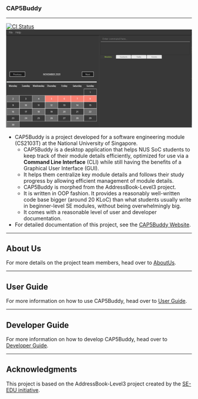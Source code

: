 ### CAP5Buddy

--------------------------------------------------------------------------------------------------------------------

[![CI Status](https://github.com/AY2021S1-CS2103T-F12-3/tp/workflows/Java%20CI/badge.svg)](https://github.com/AY2021S1-CS2103T-F12-3/tp/actions)
![Ui](docs/images/Ui.png)

- CAP5Buddy is a project developed for a software engineering module (CS2103T) at the National University of Singapore.
  - CAP5Buddy is a desktop application that helps NUS SoC students to keep track of their module details efficiently, optimized for use via a
    **Command Line Interface** (CLI) while still having the benefits of a Graphical User Interface (GUI).
  - It helps them centralize key module details and follows their study
    progress by allowing efficient management of module details.
  - CAP5Buddy is morphed from the AddressBook-Level3 project.
  - It is written in OOP fashion. It provides a reasonably well-written code base bigger (around 20 KLoC) than what
    students usually write in beginner-level SE modules, without being overwhelmingly big.
  - It comes with a reasonable level of user and developer documentation.
- For detailed documentation of this project, see the [CAP5Buddy Website](https://ay2021s1-cs2103t-f12-3.github.io/tp/).

------------------------------------------------------------------------------------------------------------------------------
## About Us
For more details on the project team members, head over to [AboutUs](https://ay2021s1-cs2103t-f12-3.github.io/tp/AboutUs.html).

-------------------------------------------------------------------------------------------------------------------------------
## User Guide
For more information on how to use CAP5Buddy, head over to [User Guide](https://ay2021s1-cs2103t-f12-3.github.io/tp/UserGuide.html).

------------------------------------------------------------------------------------------------------------------------------
## Developer Guide
For more information on how to develop CAP5Buddy, head over to [Developer Guide](https://ay2021s1-cs2103t-f12-3.github.io/tp/DeveloperGuide.html).

-------------------------------------------------------------------------------------------------------------------------------
## Acknowledgments
This project is based on the AddressBook-Level3 project created by the [SE-EDU initiative](https://se-education.org).
